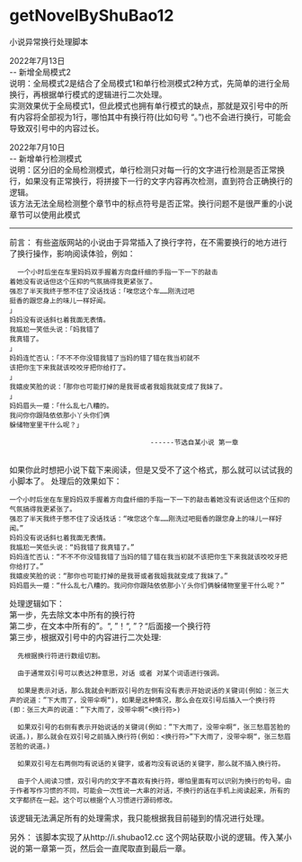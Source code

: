 # getNovelByShuBao12

小说异常换行处理脚本  
  
2022年7月13日  
-- 新增全局模式2  
说明：全局模式2是结合了全局模式1和单行检测模式2种方式，先简单的进行全局换行，再根据单行模式的逻辑进行二次处理。  
实测效果优于全局模式1，但此模式也拥有单行模式的缺点，那就是双引号中的所有内容将全部视为1行，哪怕其中有换行符(比如句号 “。”)也不会进行换行，可能会导致双引号中的内容过长。  

2022年7月10日  
-- 新增单行检测模式  
说明：区分旧的全局检测模式，单行检测只对每一行的文字进行检测是否正常换行，如果没有正常换行，将拼接下一行的文字内容再次检测，直到符合正确换行的逻辑。  
该方法无法全局检测整个章节中的标点符号是否正常。换行问题不是很严重的小说章节可以使用此模式


-------------------------------------------------------------------------------------------------------------------------------------   
前言：
  有些盗版网站的小说由于异常插入了换行字符，在不需要换行的地方进行了换行操作，影响阅读体验，例如：
  
      一个小时后坐在车里妈妈双手握着方向盘纤细的手指一下一下的敲击
    着她没有说话但这个压抑的气氛搞得我更紧张了。
    强忍了半天我终于憋不住了没话找话：「唉您这个车……刚洗过吧
    挺香的跟您身上的味儿一样好闻。
    」
    妈妈没有说话斜乜着我面无表情。
    我尴尬一笑低头说：「妈我错了
    我真错了。
    」
    妈妈连忙否认：「不不不你没错我错了当妈的错了错在我当初就不
    该把你生下来我就该咬咬牙把你给打了。
    」
    我嬉皮笑脸的说：「那你也可能打掉的是我哥或者我姐我就变成了我妹了。
    」
    妈妈眉头一蹙：「什么乱七八糟的。
    我问你你跟陆依依那小丫头你们俩
    躲储物室里干什么呢？」

                                       ------节选自某小说 第一章
 <br>
 如果你此时想把小说下载下来阅读，但是又受不了这个格式，那么就可以试试我的小脚本了。
 处理后的效果如下：

    一个小时后坐在车里妈妈双手握着方向盘纤细的手指一下一下的敲击着她没有说话但这个压抑的气氛搞得我更紧张了。
    强忍了半天我终于憋不住了没话找话：“唉您这个车……刚洗过吧挺香的跟您身上的味儿一样好闻。”
    妈妈没有说话斜乜着我面无表情。
    我尴尬一笑低头说：“妈我错了我真错了。”
    妈妈连忙否认：“不不不你没错我错了当妈的错了错在我当初就不该把你生下来我就该咬咬牙把你给打了。”
    我嬉皮笑脸的说：“那你也可能打掉的是我哥或者我姐我就变成了我妹了。”
    妈妈眉头一蹙：“什么乱七八糟的。我问你你跟陆依依那小丫头你们俩躲储物室里干什么呢？”
 
 处理逻辑如下： <br>
 第一步，先去除文本中所有的换行符 <br>
 第二步，在文本中所有的”。“, ”！“, ”？“后面接一个换行符 <br>
 第三步，根据双引号中的内容进行二次处理:<br>
 
      先根据换行符进行数组切割。
      
      由于通常双引号可以表达2种意思，对话 或者 对某个词语进行强调。
      
      如果是表示对话，那么我就会判断双引号的左侧有没有表示开始说话的关键词(例如：张三大声的说道：”下大雨了，没带伞啊“)，如果是这种情况，那么会在双引号后插入一个换行符(即：张三大声的说道：”下大雨了，没带伞啊“<换行符>) 
      
      如果双引号的右侧有表示开始说话的关键词(例如：”下大雨了，没带伞啊“，张三愁眉苦脸的说道。)，那么就会在双引号之前插入换行符(例如：<换行符>”下大雨了，没带伞啊“，张三愁眉苦脸的说道。)
      
      如果双引号左右两侧均有说话的关键字，或者均没有说话的关键字，那么就不插入换行符。
      
      由于个人阅读习惯，双引号内的文字不喜欢有换行符，哪怕里面有可以识别为换行的句号。由于作者写作习惯的不同，可能会一次性说一大串的对话，不换行的话在手机上阅读起来，所有的文字都挤在一起。这个可以根据个人习惯进行源码修改。 

该逻辑无法满足所有的处理需求，我只能根据我目前碰到的情况进行处理。

另外：
该脚本实现了从http://i.shubao12.cc 这个网站获取小说的逻辑。传入某小说的第一章第一页，然后会一直爬取直到最后一章。
